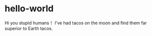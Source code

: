 # hello-world
Hi you stupid humans！
I've had tacos on the moon and find them far superior to Earth tacos.
